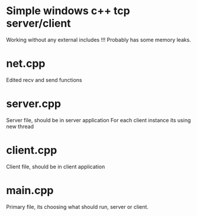 # Simple windows c++ tcp server/client 

Working without any external includes
!!! Probably has some memory leaks.

# net.cpp

Edited recv and send functions

# server.cpp

Server file, should be in server application
For each client instance its using new thread

# client.cpp 

Client file, should be in client application

# main.cpp

Primary file, its choosing what should run, server or client.

